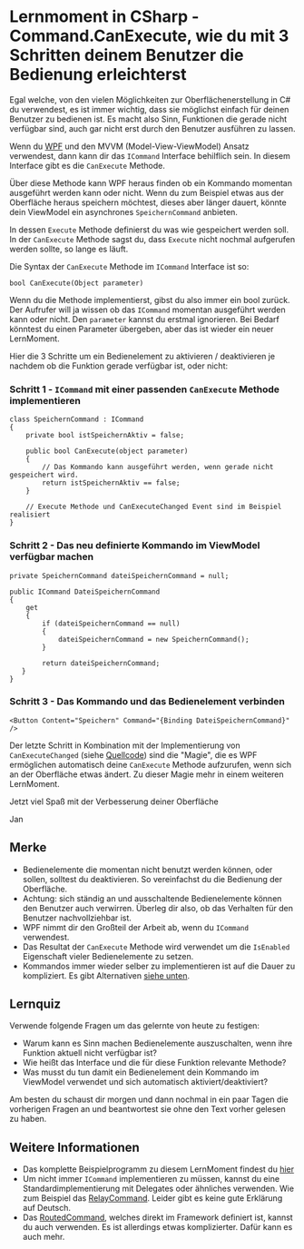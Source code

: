 # Lernmoment in CSharp - Command.CanExecute, wie du mit 3 Schritten deinem Benutzer die Bedienung erleichterst

Egal welche, von den vielen Möglichkeiten zur Oberflächenerstellung in C# du verwendest, es ist immer wichtig, dass sie möglichst einfach für deinen Benutzer zu bedienen ist. Es macht also Sinn, Funktionen die gerade nicht verfügbar sind, auch gar nicht erst durch den Benutzer ausführen zu lassen.

Wenn du [WPF](https://msdn.microsoft.com/de-de/library/aa970268(v=vs.110).aspx) und den MVVM (Model-View-ViewModel) Ansatz verwendest, dann kann dir das `ICommand` Interface behilflich sein. In diesem Interface gibt es die `CanExecute` Methode.

Über diese Methode kann WPF heraus finden ob ein Kommando momentan ausgeführt werden kann oder nicht. Wenn du zum Beispiel etwas aus der Oberfläche heraus speichern möchtest, dieses aber länger dauert, könnte dein ViewModel ein asynchrones `SpeichernCommand` anbieten.

In dessen `Execute` Methode definierst du was wie gespeichert werden soll. In der `CanExecute` Methode sagst du, dass `Execute` nicht nochmal aufgerufen werden sollte, so lange es läuft.

Die Syntax der `CanExecute` Methode im `ICommand` Interface ist so:

```lang:cs
bool CanExecute(Object parameter)
```

Wenn du die Methode implementierst, gibst du also immer ein bool zurück. Der Aufrufer will ja wissen ob das `ICommand` momentan ausgeführt werden kann oder nicht. Den `parameter` kannst du erstmal ignorieren. Bei Bedarf könntest du einen Parameter übergeben, aber das ist wieder ein neuer LernMoment.

Hier die 3 Schritte um ein Bedienelement zu aktivieren / deaktivieren je nachdem ob die Funktion gerade verfügbar ist, oder nicht:

### Schritt 1 - `ICommand` mit einer passenden `CanExecute` Methode implementieren

```lang:cs
class SpeichernCommand : ICommand
{
    private bool istSpeichernAktiv = false;

    public bool CanExecute(object parameter)
    {
        // Das Kommando kann ausgeführt werden, wenn gerade nicht gespeichert wird.
        return istSpeichernAktiv == false;
    }

    // Execute Methode und CanExecuteChanged Event sind im Beispiel realisiert
}
```

### Schritt 2 - Das neu definierte Kommando im ViewModel verfügbar machen

```lang:cs
private SpeichernCommand dateiSpeichernCommand = null;

public ICommand DateiSpeichernCommand
{
    get
    {
        if (dateiSpeichernCommand == null)
        {
            dateiSpeichernCommand = new SpeichernCommand();
        }

        return dateiSpeichernCommand;
   }
}
```

### Schritt 3 - Das Kommando und das Bedienelement verbinden

```lang:xml
<Button Content="Speichern" Command="{Binding DateiSpeichernCommand}" />
```

Der letzte Schritt in Kombination mit der Implementierung von `CanExecuteChanged` (siehe [Quellcode](#weitere-informationen)) sind die "Magie", die es WPF ermöglichen automatisch deine `CanExecute` Methode aufzurufen, wenn sich an der Oberfläche etwas ändert. Zu dieser Magie mehr in einem weiteren LernMoment.

Jetzt viel Spaß mit der Verbesserung deiner Oberfläche

Jan

## Merke

-	Bedienelemente die momentan nicht benutzt werden können, oder sollen, solltest du deaktivieren. So vereinfachst du die Bedienung der Oberfläche.
-	Achtung: sich ständig an und ausschaltende Bedienelemente können den Benutzer auch verwirren. Überleg dir also, ob das Verhalten für den Benutzer nachvollziehbar ist.
-	WPF nimmt dir den Großteil der Arbeit ab, wenn du `ICommand` verwendest.
-	Das Resultat der `CanExecute` Methode wird verwendet um die `IsEnabled` Eigenschaft vieler Bedienelemente zu setzen.
-	Kommandos immer wieder selber zu implementieren ist auf die Dauer zu kompliziert. Es gibt Alternativen [siehe unten](#weitere-informationen).

## Lernquiz

Verwende folgende Fragen um das gelernte von heute zu festigen:

-	Warum kann es Sinn machen Bedienelemente auszuschalten, wenn ihre Funktion aktuell nicht verfügbar ist?
-	Wie heißt das Interface und die für diese Funktion relevante Methode?
-	Was musst du tun damit ein Bedienelement dein Kommando im ViewModel verwendet und sich automatisch aktiviert/deaktiviert?

Am besten du schaust dir morgen und dann nochmal in ein paar Tagen die vorherigen Fragen an und beantwortest sie ohne den Text vorher gelesen zu haben.

## Weitere Informationen

-	Das komplette Beispielprogramm zu diesem LernMoment findest du [hier](https://github.com/LernMoment/csharp-fortgeschrittene/tree/master/CommandCanExecute)
-	Um nicht immer `ICommand` implementieren zu müssen, kannst du eine Standardimplementierung mit Delegates oder ähnliches verwenden. Wie zum Beispiel das [RelayCommand](https://msdn.microsoft.com/en-us/magazine/dd419663.aspx). Leider gibt es keine gute Erklärung auf Deutsch.
-	Das [RoutedCommand](https://msdn.microsoft.com/de-de/library/system.windows.input.routedcommand(v=vs.110).aspx), welches direkt im Framework definiert ist, kannst du auch verwenden. Es ist allerdings etwas komplizierter. Dafür kann es auch mehr.
